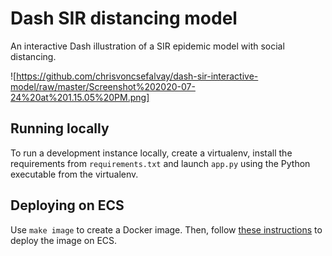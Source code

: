 # Dash SIR distancing model

An interactive Dash illustration of a SIR epidemic model with social distancing.

![https://github.com/chrisvoncsefalvay/dash-sir-interactive-model/raw/master/Screenshot%202020-07-24%20at%201.15.05%20PM.png]

## Running locally

To run a development instance locally, create a virtualenv, install the 
requirements from `requirements.txt` and launch `app.py` using the 
Python executable from the virtualenv.

## Deploying on ECS

Use `make image` to create a Docker image. Then, follow [these 
instructions](https://www.chrisvoncsefalvay.com/2019/08/28/deploying-dash-on-amazon-ecs/) 
to deploy the image on ECS.
